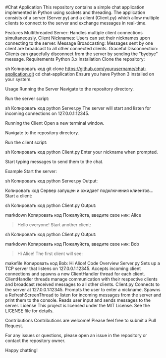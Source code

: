 #Chat Application
This repository contains a simple chat application implemented in Python using sockets and threading. The application consists of a server (Server.py) and a client (Client.py) which allow multiple clients to connect to the server and exchange messages in real-time.

Features
Multithreaded Server: Handles multiple client connections simultaneously.
Client Nicknames: Users can set their nicknames upon connecting to the server.
Message Broadcasting: Messages sent by one client are broadcast to all other connected clients.
Graceful Disconnection: Clients can gracefully disconnect from the server by sending the "byebye" message.
Requirements
Python 3.x
Installation
Clone the repository:

sh
Копировать код
git clone https://github.com/yourusername/chat-application.git
cd chat-application
Ensure you have Python 3 installed on your system.

Usage
Running the Server
Navigate to the repository directory.

Run the server script:

sh
Копировать код
python Server.py
The server will start and listen for incoming connections on 127.0.0.1:12345.

Running the Client
Open a new terminal window.

Navigate to the repository directory.

Run the client script:

sh
Копировать код
python Client.py
Enter your nickname when prompted.

Start typing messages to send them to the chat.

Example
Start the server:

sh
Копировать код
python Server.py
Output:

Копировать код
Сервер запущен и ожидает подключения клиентов...
Start a client:

sh
Копировать код
python Client.py
Output:

markdown
Копировать код
Пожалуйста, введите свое ник: Alice
> Hello everyone!
Start another client:

sh
Копировать код
python Client.py
Output:

markdown
Копировать код
Пожалуйста, введите свое ник: Bob
> Hi Alice!
The first client will see:

makefile
Копировать код
Bob: Hi Alice!
Code Overview
Server.py
Sets up a TCP server that listens on 127.0.0.1:12345.
Accepts incoming client connections and spawns a new ClientHandler thread for each client.
ClientHandler threads manage communication with their respective clients and broadcast received messages to all other clients.
Client.py
Connects to the server at 127.0.0.1:12345.
Prompts the user to enter a nickname.
Spawns a RefreshScreenThread to listen for incoming messages from the server and print them to the console.
Reads user input and sends messages to the server.
License
This project is licensed under the MIT License. See the LICENSE file for details.

Contributions
Contributions are welcome! Please feel free to submit a Pull Request.

For any issues or questions, please open an issue in the repository or contact the repository owner.

Happy chatting!
